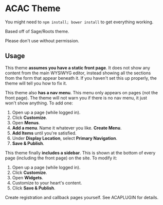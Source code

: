 # ACAC Theme

You might need to `npm install; bower install` to get everything working.

Based off of Sage/Roots theme.

Please don't use without permission.

## Usage

This theme **assumes you have a static front page**. It does not show any content from the
main WYSIWYG editor, instead showing all the sections from the form that appear
beneath it. If you haven't set this up properly, the theme will tell you how to fix it.

This theme also **has a nav menu**. This menu only appears on pages (not the front page). The theme will not warn you if there is no nav menu, it just won't show anything. To add one:

1. Open up a page (while logged in).
2. Click **Customize**.
3. Open **Menus**.
4. **Add a menu**. Name it whatever you like. **Create Menu**.
5. **Add Items** until you're satisfied.
6. Under **Display Location**, select **Primary Navigation**.
7. **Save & Publish**.

This theme finally **includes a sidebar**. This is shown at the bottom of every page (including the front page) on the site. To modify it:

1. Open up a page (while logged in).
2. Click **Customize**.
3. Open **Widgets**.
4. Customize to your heart's content.
5. Click **Save & Publish**.

Create registration and callback pages yourself. See ACAPLUGIN for details.
